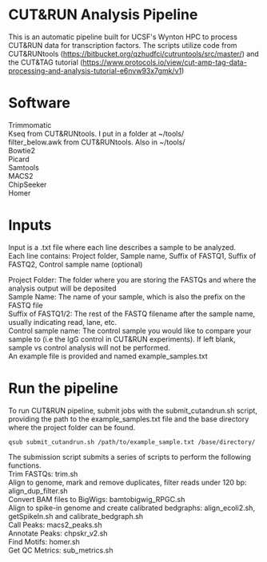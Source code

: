 # CUT&RUN Analysis Pipeline
This is an automatic pipeline built for UCSF's Wynton HPC to process CUT&RUN data for transcription factors.
The scripts utilize code from CUT&RUNtools (https://bitbucket.org/qzhudfci/cutruntools/src/master/) and the CUT&TAG tutorial (https://www.protocols.io/view/cut-amp-tag-data-processing-and-analysis-tutorial-e6nvw93x7gmk/v1)

# Software
Trimmomatic\
Kseq from CUT&RUNtools. I put in a folder at ~/tools/\
filter_below.awk from CUT&RUNtools. Also in ~/tools/\
Bowtie2\
Picard\
Samtools\
MACS2\
ChipSeeker\
Homer

# Inputs
Input is a .txt file where each line describes a sample to be analyzed. \
Each line contains: Project folder, Sample name, Suffix of FASTQ1, Suffix of FASTQ2, Control sample name (optional)

Project Folder: The folder where you are storing the FASTQs and where the analysis output will be deposited\
Sample Name: The name of your sample, which is also the prefix on the FASTQ file\
Suffix of FASTQ1/2: The rest of the FASTQ filename after the sample name, usually indicating read, lane, etc.\
Control sample name: The control sample you would like to compare your sample to (i.e the IgG control in CUT&RUN experiments). If left blank, sample vs control analysis will not be performed.\
An example file is provided and named example_samples.txt

# Run the pipeline
To run CUT&RUN pipeline, submit jobs with the submit_cutandrun.sh script, providing the path to the example_samples.txt file and the base directory where the project folder can be found.

```qsub submit_cutandrun.sh /path/to/example_sample.txt /base/directory/```

The submission script submits a series of scripts to perform the following functions.\
Trim FASTQs: trim.sh\
Align to genome, mark and remove duplicates, filter reads under 120 bp: align_dup_filter.sh\
Convert BAM files to BigWigs: bamtobigwig_RPGC.sh\
Align to spike-in genome and create calibrated bedgraphs: align_ecoli2.sh, getSpikeIn.sh and calibrate_bedgraph.sh\
Call Peaks: macs2_peaks.sh\
Annotate Peaks: chpskr_v2.sh\
Find Motifs: homer.sh\
Get QC Metrics: sub_metrics.sh
